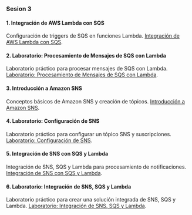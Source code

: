 ### Sesion 3

#### 1. Integración de AWS Lambda con SQS
Configuración de triggers de SQS en funciones Lambda. [Integración de AWS Lambda con SQS](integracion_lambda_sqs.md).

#### 2. Laboratorio: Procesamiento de Mensajes de SQS con Lambda
Laboratorio práctico para procesar mensajes de SQS con Lambda. [Laboratorio: Procesamiento de Mensajes de SQS con Lambda](laboratorio_procesamiento_sqs.md).

#### 3. Introducción a Amazon SNS
Conceptos básicos de Amazon SNS y creación de tópicos. [Introducción a Amazon SNS](introduccion_sns.md).

#### 4. Laboratorio: Configuración de SNS
Laboratorio práctico para configurar un tópico SNS y suscripciones. [Laboratorio: Configuración de SNS](laboratorio_sns.md).

#### 5. Integración de SNS con SQS y Lambda
Integración de SNS, SQS y Lambda para procesamiento de notificaciones. [Integración de SNS con SQS y Lambda](integracion_sns_sqs_lambda.md).

#### 6. Laboratorio: Integración de SNS, SQS y Lambda
Laboratorio práctico para crear una solución integrada de SNS, SQS y Lambda. [Laboratorio: Integración de SNS, SQS y Lambda](laboratorio_integracion.md).


